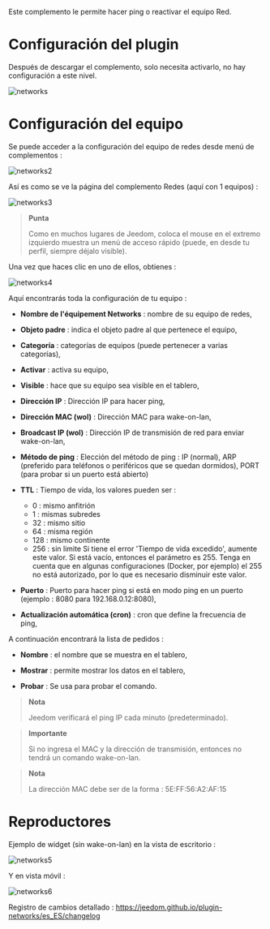 Este complemento le permite hacer ping o reactivar el equipo
Red.

Configuración del plugin 
=======================

Después de descargar el complemento, solo necesita activarlo,
no hay configuración a este nivel.

![networks](../images/networks.PNG)

Configuración del equipo 
=============================

Se puede acceder a la configuración del equipo de redes desde
menú de complementos :

![networks2](../images/networks2.PNG)

Así es como se ve la página del complemento Redes (aquí con 1
equipos) :

![networks3](../images/networks3.PNG)

> **Punta**
>
> Como en muchos lugares de Jeedom, coloca el mouse en el extremo izquierdo
> muestra un menú de acceso rápido (puede, en
> desde tu perfil, siempre déjalo visible).

Una vez que haces clic en uno de ellos, obtienes :

![networks4](../images/networks4.PNG)

Aquí encontrarás toda la configuración de tu equipo :

-   **Nombre de l'équipement Networks** : nombre de su equipo de redes,

-   **Objeto padre** : indica el objeto padre al que pertenece el equipo,

-   **Categoría** : categorías de equipos (puede pertenecer a varias categorías),

-   **Activar** : activa su equipo,

-   **Visible** : hace que su equipo sea visible en el tablero,

-   **Dirección IP** : Dirección IP para hacer ping,

-   **Dirección MAC (wol)** : Dirección MAC para wake-on-lan,

-   **Broadcast IP (wol)** : Dirección IP de transmisión de red para enviar wake-on-lan,

-   **Método de ping** : Elección del método de ping : IP (normal), ARP (preferido para teléfonos o periféricos que se quedan dormidos), PORT (para probar si un puerto está abierto)
    
-   **TTL** : Tiempo de vida, los valores pueden ser : 
    - 0 : mismo anfitrión
    - 1 : mismas subredes
    - 32 : mismo sitio
    - 64 : misma región
    - 128 : mismo continente
    - 256 : sin limite
Si tiene el error 'Tiempo de vida excedido', aumente este valor. Si está vacío, entonces el parámetro es 255. Tenga en cuenta que en algunas configuraciones (Docker, por ejemplo) el 255 no está autorizado, por lo que es necesario disminuir este valor.

-   **Puerto** : Puerto para hacer ping si está en modo ping en un puerto (ejemplo : 8080 para 192.168.0.12:8080),

-   **Actualización automática (cron)** : cron que define la frecuencia de ping,

A continuación encontrará la lista de pedidos :

-   **Nombre** : el nombre que se muestra en el tablero,

-   **Mostrar** : permite mostrar los datos en el tablero,

-   **Probar** : Se usa para probar el comando.

> **Nota**
>
> Jeedom verificará el ping IP cada minuto (predeterminado).

> **Importante**
>
> Si no ingresa el MAC y la dirección de transmisión, entonces
> no tendrá un comando wake-on-lan.

> **Nota**
>
> La dirección MAC debe ser de la forma : 5E:FF:56:A2:AF:15

Reproductores 
=======

Ejemplo de widget (sin wake-on-lan) en la vista de escritorio :

![networks5](../images/networks5.PNG)

Y en vista móvil :

![networks6](../images/networks6.PNG)

Registro de cambios detallado :
<https://jeedom.github.io/plugin-networks/es_ES/changelog>

